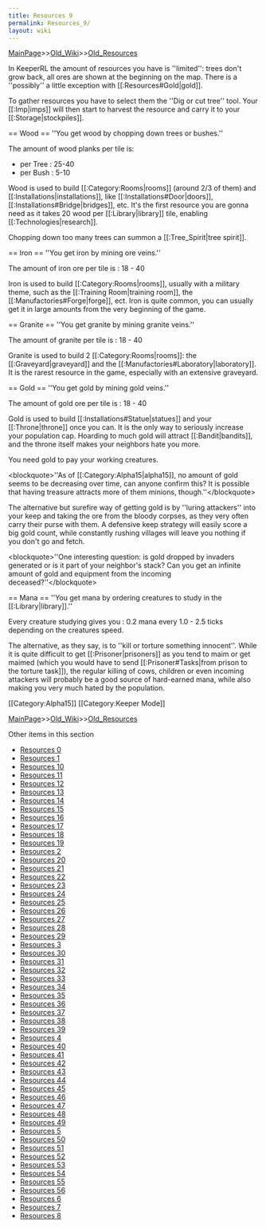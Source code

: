 ```yaml
---
title: Resources 9
permalink: Resources_9/
layout: wiki
---
```


[MainPage](/keeperrl_wiki/ "wikilink")>>[Old_Wiki](/keeperrl_wiki/Old_Wiki "wikilink")>>[Old_Resources](/keeperrl_wiki/Old_Resources "wikilink")

In KeeperRL the amount of resources you have is ''limited'': trees don't grow back, all ores are shown at the beginning on the map. There is a ''possibly'' a little exception with [[:Resources#Gold|gold]].

To gather resources you have to select them the ''Dig or cut tree'' tool. Your [[:Imp|imps]] will then start to harvest the resource and carry it to your [[:Storage|stockpiles]].

== Wood ==
''You get wood by chopping down trees or bushes.''

The amount of wood planks per tile is: 
* per Tree : 25-40
* per Bush : 5-10

Wood is used to build [[:Category:Rooms|rooms]] (around 2/3 of them) and [[:Installations|installations]], like [[:Installations#Door|doors]], [[:Installations#Bridge|bridges]], etc. It's the first resource you are gonna need as it takes 20 wood per [[:Library|library]] tile, enabling [[:Technologies|research]].

Chopping down too many trees can summon a [[:Tree_Spirit|tree spirit]].

== Iron ==
''You get iron by mining ore veins.''

The amount of iron ore per tile is : 18 - 40

Iron is used to build [[:Category:Rooms|rooms]], usually with a military theme, such as the [[:Training Room|training room]], the [[:Manufactories#Forge|forge]], ect. Iron is quite common, you can usually get it in large amounts from the very beginning of the game.

== Granite ==
''You get granite by mining granite veins.''

The amount of granite per tile is : 18 - 40

Granite is used to build 2 [[:Category:Rooms|rooms]]: the [[:Graveyard|graveyard]] and the [[:Manufactories#Laboratory|laboratory]]. It is the rarest resource in the game, especially with an extensive graveyard.

== Gold ==
''You get gold by mining gold veins.''

The amount of gold ore per tile is : 18 - 40

Gold is used to build [[:Installations#Statue|statues]] and your [[:Throne|throne]] once you can. It is the only way to seriously increase your population cap. Hoarding to much gold will attract [[:Bandit|bandits]], and the throne itself makes your neighbors hate you more.

You need gold to pay your working creatures.

&lt;blockquote&gt;''As of [[:Category:Alpha15|alpha15]], no amount of gold seems to be decreasing over time, can anyone confirm this? It is possible that having treasure attracts more of them minions, though.''&lt;/blockquote&gt;

The alternative but surefire way of getting gold is by ''luring attackers'' into your keep and taking the ore from the bloody corpses, as they very often carry their purse with them. A defensive keep strategy will easily score a big gold count, while constantly rushing villages will leave you nothing if you don't go and fetch.

&lt;blockquote&gt;''One interesting question: is gold dropped by invaders generated or is it part of your neighbor's stack? Can you get an infinite amount of gold and equipment from the incoming deceased?''&lt;/blockquote&gt;

== Mana ==
''You get mana by ordering creatures to study in the [[:Library|library]].''

Every creature studying gives you : 0.2 mana every 1.0 - 2.5 ticks depending on the creatures speed.

The alternative, as they say, is to ''kill or torture something innocent''. While it is quite difficult to get [[:Prisoner|prisoners]] as you tend to maim or get maimed (which you would have to send [[:Prisoner#Tasks|from prison to the torture task]]), the regular killing of cows, children or even incoming attackers will probably be a good source of hard-earned mana, while also making you very much hated by the population.

[[Category:Alpha15]]
[[Category:Keeper Mode]]

[MainPage](/keeperrl_wiki/ "wikilink")>>[Old_Wiki](/keeperrl_wiki/Old_Wiki "wikilink")>>[Old_Resources](/keeperrl_wiki/Old_Resources "wikilink")

Other items in this section
-    [Resources 0](/keeperrl_wiki/Resources_0 "wikilink")
-    [Resources 1](/keeperrl_wiki/Resources_1 "wikilink")
-    [Resources 10](/keeperrl_wiki/Resources_10 "wikilink")
-    [Resources 11](/keeperrl_wiki/Resources_11 "wikilink")
-    [Resources 12](/keeperrl_wiki/Resources_12 "wikilink")
-    [Resources 13](/keeperrl_wiki/Resources_13 "wikilink")
-    [Resources 14](/keeperrl_wiki/Resources_14 "wikilink")
-    [Resources 15](/keeperrl_wiki/Resources_15 "wikilink")
-    [Resources 16](/keeperrl_wiki/Resources_16 "wikilink")
-    [Resources 17](/keeperrl_wiki/Resources_17 "wikilink")
-    [Resources 18](/keeperrl_wiki/Resources_18 "wikilink")
-    [Resources 19](/keeperrl_wiki/Resources_19 "wikilink")
-    [Resources 2](/keeperrl_wiki/Resources_2 "wikilink")
-    [Resources 20](/keeperrl_wiki/Resources_20 "wikilink")
-    [Resources 21](/keeperrl_wiki/Resources_21 "wikilink")
-    [Resources 22](/keeperrl_wiki/Resources_22 "wikilink")
-    [Resources 23](/keeperrl_wiki/Resources_23 "wikilink")
-    [Resources 24](/keeperrl_wiki/Resources_24 "wikilink")
-    [Resources 25](/keeperrl_wiki/Resources_25 "wikilink")
-    [Resources 26](/keeperrl_wiki/Resources_26 "wikilink")
-    [Resources 27](/keeperrl_wiki/Resources_27 "wikilink")
-    [Resources 28](/keeperrl_wiki/Resources_28 "wikilink")
-    [Resources 29](/keeperrl_wiki/Resources_29 "wikilink")
-    [Resources 3](/keeperrl_wiki/Resources_3 "wikilink")
-    [Resources 30](/keeperrl_wiki/Resources_30 "wikilink")
-    [Resources 31](/keeperrl_wiki/Resources_31 "wikilink")
-    [Resources 32](/keeperrl_wiki/Resources_32 "wikilink")
-    [Resources 33](/keeperrl_wiki/Resources_33 "wikilink")
-    [Resources 34](/keeperrl_wiki/Resources_34 "wikilink")
-    [Resources 35](/keeperrl_wiki/Resources_35 "wikilink")
-    [Resources 36](/keeperrl_wiki/Resources_36 "wikilink")
-    [Resources 37](/keeperrl_wiki/Resources_37 "wikilink")
-    [Resources 38](/keeperrl_wiki/Resources_38 "wikilink")
-    [Resources 39](/keeperrl_wiki/Resources_39 "wikilink")
-    [Resources 4](/keeperrl_wiki/Resources_4 "wikilink")
-    [Resources 40](/keeperrl_wiki/Resources_40 "wikilink")
-    [Resources 41](/keeperrl_wiki/Resources_41 "wikilink")
-    [Resources 42](/keeperrl_wiki/Resources_42 "wikilink")
-    [Resources 43](/keeperrl_wiki/Resources_43 "wikilink")
-    [Resources 44](/keeperrl_wiki/Resources_44 "wikilink")
-    [Resources 45](/keeperrl_wiki/Resources_45 "wikilink")
-    [Resources 46](/keeperrl_wiki/Resources_46 "wikilink")
-    [Resources 47](/keeperrl_wiki/Resources_47 "wikilink")
-    [Resources 48](/keeperrl_wiki/Resources_48 "wikilink")
-    [Resources 49](/keeperrl_wiki/Resources_49 "wikilink")
-    [Resources 5](/keeperrl_wiki/Resources_5 "wikilink")
-    [Resources 50](/keeperrl_wiki/Resources_50 "wikilink")
-    [Resources 51](/keeperrl_wiki/Resources_51 "wikilink")
-    [Resources 52](/keeperrl_wiki/Resources_52 "wikilink")
-    [Resources 53](/keeperrl_wiki/Resources_53 "wikilink")
-    [Resources 54](/keeperrl_wiki/Resources_54 "wikilink")
-    [Resources 55](/keeperrl_wiki/Resources_55 "wikilink")
-    [Resources 56](/keeperrl_wiki/Resources_56 "wikilink")
-    [Resources 6](/keeperrl_wiki/Resources_6 "wikilink")
-    [Resources 7](/keeperrl_wiki/Resources_7 "wikilink")
-    [Resources 8](/keeperrl_wiki/Resources_8 "wikilink")
